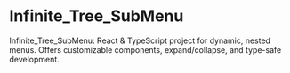 # Infinite_Tree_SubMenu
Infinite_Tree_SubMenu: React &amp; TypeScript project for dynamic, nested menus. Offers customizable components, expand/collapse, and type-safe development.
